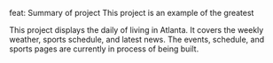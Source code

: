 feat: Summary of project
This project is an example of the greatest 

This project displays the daily of living in Atlanta. It covers the weekly 
weather, sports schedule, and latest news. The events, schedule, and sports pages
are currently in process of being built. 

